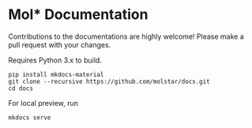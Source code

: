 # Mol* Documentation

Contributions to the documentations are highly welcome! Please make a pull request with your changes.

Requires Python 3.x to build.

```
pip install mkdocs-material
git clone --recursive https://github.com/molstar/docs.git
cd docs
```

For local preview, run

```
mkdocs serve
```

